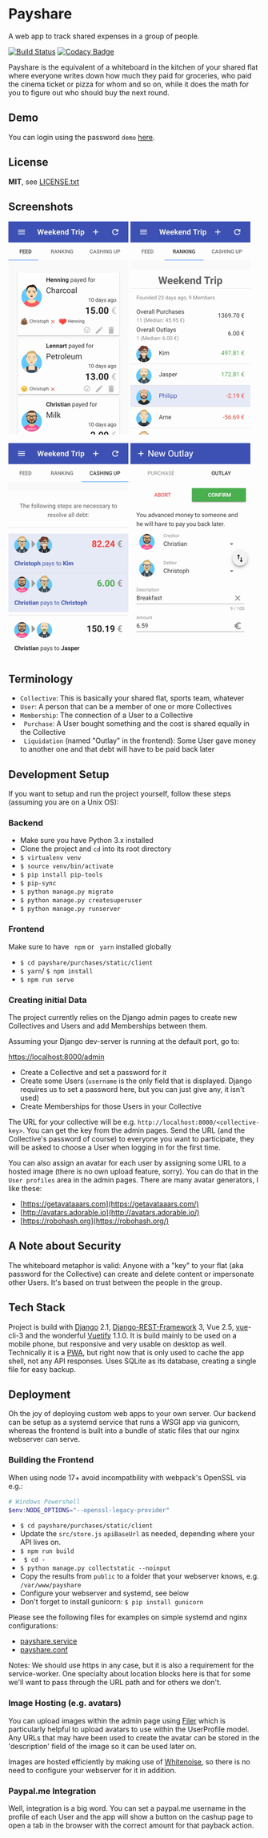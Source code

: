 # Payshare

A web app to track shared expenses in a group of people.

[![Build Status](https://travis-ci.com/cb109/payshare.svg?branch=develop)](https://travis-ci.com/cb109/payshare)
[![Codacy Badge](https://api.codacy.com/project/badge/Grade/6a111b89f4464f3bb5eb69f08fad568e)](https://www.codacy.com/manual/cb109/payshare?utm_source=github.com&amp;utm_medium=referral&amp;utm_content=cb109/payshare&amp;utm_campaign=Badge_Grade)

Payshare is the equivalent of a whiteboard in the kitchen of your shared flat where everyone writes down how much they paid for groceries, who paid the cinema ticket or pizza for whom and so on, while it does the math for you to figure out who should buy the next round.

## Demo

You can login using the password `demo` [here](https://payshare.cbuelter.de/28d7c6ad-9548-45d6-b023-b8e3b0950a44).

## License

**MIT**, see [LICENSE.txt](LICENSE.txt)

## Screenshots

![](docs/transfers.png) ![](docs/ranking.png)

![](docs/cashup.png) ![](docs/newoutlay.png)

## Terminology

- `Collective`: This is basically your shared flat, sports team, whatever
- `User`: A person that can be a member of one or more Collectives
- `Membership`: The connection of a User to a Collective
- ` Purchase`: A User bought something and the cost is shared equally in the Collective
- ` Liquidation` (named "Outlay" in the frontend): Some User gave money to another one and that debt will have to be paid back later

## Development Setup

If you want to setup and run the project yourself, follow these steps (assuming you are on a Unix OS):

### Backend

- Make sure you have Python 3.x installed
- Clone the project and `cd` into its root directory
- `$ virtualenv venv`
- `$ source venv/bin/activate`
- `$ pip install pip-tools`
- `$ pip-sync`
- `$ python manage.py migrate`
- `$ python manage.py createsuperuser`
- `$ python manage.py runserver`

### Frontend

Make sure to have ` npm` or ` yarn` installed globally

- `$ cd payshare/purchases/static/client`
- `$ yarn`/ `$ npm install`
- `$ npm run serve`

### Creating initial Data

The project currently relies on the Django admin pages to create new Collectives and Users and add  Memberships between them.

Assuming your Django dev-server is running at the default port, go to:

[https://localhost:8000/admin](https://localhost:8000/admin)

- Create a Collective and set a password for it
- Create some Users (`username` is the only field that is displayed. Django requires us to set a password here, but you can just give any, it isn't used)
- Create Memberships for those Users in your Collective

The URL for your collective will be e.g. `http://localhost:8000/<collective-key>`. You can get the key from the admin pages. Send the URL (and the Collective's password of course) to everyone you want to participate, they will be asked to choose a User when logging in for the first time.

You can also assign an avatar for each user by assigning some URL to a hosted image (there is no own upload feature, sorry). You can do that in the ` User profiles` area in the admin pages. There are many avatar generators, I like these:

- [https://getavataaars.com](https://getavataaars.com/)
- [http://avatars.adorable.io](http://avatars.adorable.io/)
- [https://robohash.org](https://robohash.org/)

## A Note about Security

The whiteboard metaphor is valid: Anyone with a "key" to your flat (aka password for the Collective) can create and delete content or impersonate other Users. It's based on trust between the people in the group.

## Tech Stack

Project is build with [Django](https://www.djangoproject.com/) 2.1, [Django-REST-Framework](http://www.django-rest-framework.org/) 3, Vue 2.5, [vue](https://vuejs.org/)-cli-3 and the wonderful [Vuetify](https://vuetifyjs.com/en/) 1.1.0. It is build mainly to be used on a mobile phone, but responsive and very usable on desktop as well. Technically it is a [PWA](https://developers.google.com/web/progressive-web-apps/), but right now that is only used to cache the app shell, not any API responses. Uses SQLite as its database, creating a single file for easy backup.

## Deployment

Oh the joy of deploying custom web apps to your own server. Our backend can be setup as a systemd service that runs a WSGI app via gunicorn, whereas the frontend is built into a bundle of static files that our nginx webserver can serve.

### Building the Frontend

When using node 17+ avoid incompatbility with webpack's OpenSSL via e.g.:
```powershell
# Windows Powershell
$env:NODE_OPTIONS="--openssl-legacy-provider"
```

- `$ cd payshare/purchases/static/client`
- Update the `src/store.js` `apiBaseUrl` as needed, depending where your API lives on.
- `$ npm run build`
- ` $ cd -`
- `$ python manage.py collectstatic --noinput`
- Copy the results from `public` to a folder that your webserver knows, e.g. ` /var/www/payshare`
- Configure your webserver and systemd, see below
- Don't forget to install gunicorn: `$ pip install gunicorn`

Please see the following files for examples on simple systemd and nginx configurations:

- [payshare.service](payshare.service)
- [payshare.conf](payshare.conf)

Notes: We should use https in any case, but it is also a requirement for the service-worker. One specialty about location blocks here is that for some we'll want to pass through the URL path and for others we don't.

### Image Hosting (e.g. avatars)

You can upload images within the admin page using [Filer](https://django-filer.readthedocs.io/en/latest/index.html)
which is particularly helpful to upload avatars to use within the UserProfile model.
Any URLs that may have been used to create the avatar can be stored in the 'description'
field of the image so it can be used later on.

Images are hosted efficiently by making use of [Whitenoise](http://whitenoise.evans.io/en/stable/),
so there is no need to configure your webserver for it in addition.

### Paypal.me Integration

Well, integration is a big word. You can set a paypal.me username in the profile
of each User and the app will show a button on the cashup page to open a tab
in the browser with the correct amount for that payback action.
